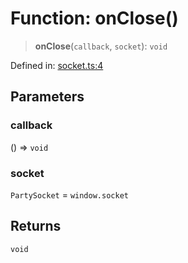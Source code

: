 # Function: onClose()

> **onClose**(`callback`, `socket`): `void`

Defined in: [socket.ts:4](https://github.com/benallfree/lab13/blob/55b13e2c02a360fdce138b0495c78378f8c063b1/sdk/src/online/socket.ts#L4)

## Parameters

### callback

() => `void`

### socket

`PartySocket` = `window.socket`

## Returns

`void`
